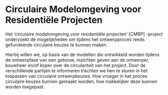 # Circulaire Modelomgeving voor Residentiële Projecten
Het ‘circulaire modelomgeving voor residentiële projecten’ [CMRP] -project onderzoekt de mogelijkheden om tijdens het ontwerpproces reeds gefundeerde circulaire keuzes te kunnen maken. 

Hierbij willen we, op basis van de modellen die ontwikkeld worden tijdens de ontwerpfase van een gebouw, inzichten geven aan de ontwerper, bouwheer en/of koper over de circulariteit van het project. 
Door de verschillende partijen te informeren trachten we hen te sturen in het toepassen van circulaire ontwerpkeuzes. 
Hoe vroeger in het proces circulaire keuzes kunnen gemaakt worden, hoe makkelijker deze kunnen worden toegepast.
